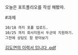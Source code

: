 오늘은 포트폴리오를 작성 해봤따.

#과제
```
10/18 까지 포폴 업로드.
10/25 까지 회사지원서 두군데 지원하기.
그전에 상담도 함 받아보기 
```

[김도연의 이력서 입니다 .pdf](https://github.com/user-attachments/files/17305043/default.pdf)

